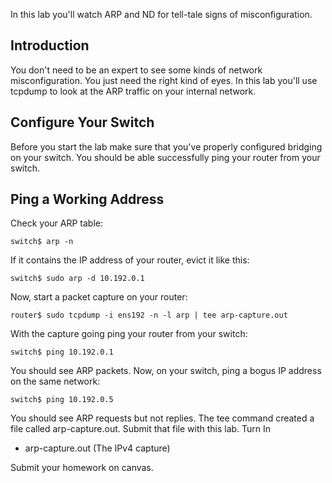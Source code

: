 In this lab you'll watch ARP and ND for tell-tale signs of misconfiguration. 

## Introduction 

You don't need to be an expert to see some kinds of network misconfiguration. You just need the right kind of eyes. In this lab you'll use tcpdump to look at the ARP traffic on your internal network.

## Configure Your Switch 

Before you start the lab make sure that you've properly configured bridging on your switch. You should be able successfully ping your router from your switch.

## Ping a Working Address 

Check your ARP table:

```
switch$ arp -n
```

If it contains the IP address of your router, evict it like this:

```
switch$ sudo arp -d 10.192.0.1
```

Now, start a packet capture on your router:

```
router$ sudo tcpdump -i ens192 -n -l arp | tee arp-capture.out
```

With the capture going ping your router from your switch:

```
switch$ ping 10.192.0.1
```

You should see ARP packets. Now, on your switch, ping a bogus IP address on the same network:

```
switch$ ping 10.192.0.5
```

You should see ARP requests but not replies. The tee command created a file called arp-capture.out. Submit that file with this lab.
Turn In
  - arp-capture.out (The IPv4 capture)

Submit your homework on canvas.